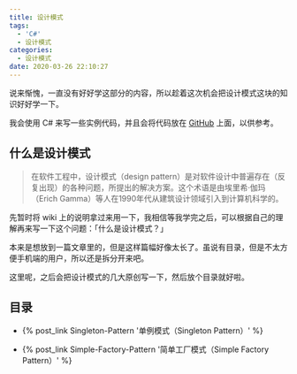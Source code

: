 ```yaml
---
title: 设计模式
tags:
  - 'C#'
  - 设计模式
categories:
  - 设计模式
date: 2020-03-26 22:10:27
---
```


说来惭愧，一直没有好好学这部分的内容，所以趁着这次机会把设计模式这块的知识好好学一下。

我会使用 C# 来写一些实例代码，并且会将代码放在 [GitHub](https://github.com/AemonCao/DesignPattern) 上面，以供参考。

<!-- more -->

##  什么是设计模式

> 在软件工程中，设计模式（design pattern）是对软件设计中普遍存在（反复出现）的各种问题，所提出的解决方案。这个术语是由埃里希·伽玛（Erich Gamma）等人在1990年代从建筑设计领域引入到计算机科学的。

先暂时将 wiki 上的说明拿过来用一下，我相信等我学完之后，可以根据自己的理解再来写一下这个问题：「什么是设计模式？」

本来是想放到一篇文章里的，但是这样篇幅好像太长了。虽说有目录，但是不太方便手机端的用户，所以还是拆分开来吧。

这里呢，之后会把设计模式的几大原创写一下，然后放个目录就好啦。

##  目录

* {% post_link Singleton-Pattern '单例模式（Singleton Pattern）' %}

* {% post_link Simple-Factory-Pattern '简单工厂模式（Simple Factory Pattern）' %}